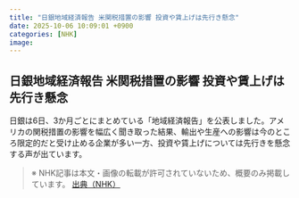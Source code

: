 ```yaml
---
title: "日銀地域経済報告 米関税措置の影響 投資や賃上げは先行き懸念"
date: 2025-10-06 10:09:01 +0900
categories: [NHK]
image: 
---
```

## 日銀地域経済報告 米関税措置の影響 投資や賃上げは先行き懸念

日銀は6日、3か月ごとにまとめている「地域経済報告」を公表しました。アメリカの関税措置の影響を幅広く聞き取った結果、輸出や生産への影響は今のところ限定的だと受け止める企業が多い一方、投資や賃上げについては先行きを懸念する声が出ています。

> ※ NHK記事は本文・画像の転載が許可されていないため、概要のみ掲載しています。
[出典（NHK）](http://www3.nhk.or.jp/news/html/20251006/k10014942551000.html)
